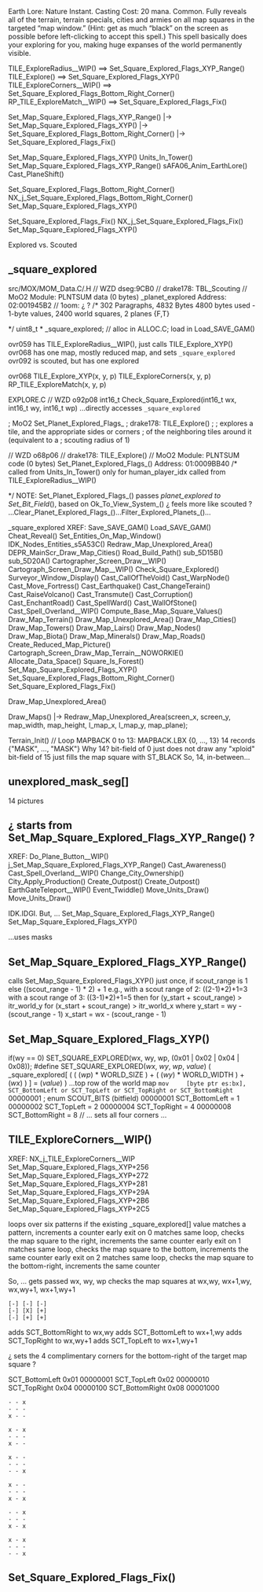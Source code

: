 
Earth Lore:
Nature Instant. Casting Cost: 20 mana. Common.
Fully reveals all of the terrain, terrain specials, cities and armies
on all map squares in the targeted “map window.” (Hint: get as much
“black” on the screen as possible before left-clicking to accept this
spell.) This spell basically does your exploring for you, making huge
expanses of the world permanently visible.



TILE_ExploreRadius__WIP()   ==>  Set_Square_Explored_Flags_XYP_Range()
TILE_Explore()              ==>  Set_Square_Explored_Flags_XYP()
TILE_ExploreCorners__WIP()  ==>  Set_Square_Explored_Flags_Bottom_Right_Corner()
RP_TILE_ExploreMatch__WIP()  ==>  Set_Square_Explored_Flags_Fix()



Set_Map_Square_Explored_Flags_XYP_Range()
    |-> Set_Map_Square_Explored_Flags_XYP()
        |-> Set_Square_Explored_Flags_Bottom_Right_Corner()
        |-> Set_Square_Explored_Flags_Fix()

Set_Map_Square_Explored_Flags_XYP()
    Units_In_Tower()
    Set_Map_Square_Explored_Flags_XYP_Range()
    sAFA06_Anim_EarthLore()
    Cast_PlaneShift()

Set_Square_Explored_Flags_Bottom_Right_Corner()
    NX_j_Set_Square_Explored_Flags_Bottom_Right_Corner()
    Set_Map_Square_Explored_Flags_XYP()

Set_Square_Explored_Flags_Fix()
    NX_j_Set_Square_Explored_Flags_Fix()
    Set_Map_Square_Explored_Flags_XYP()




Explored vs. Scouted

## _square_explored
src/MOX/MOM_Data.C/.H
// WZD dseg:9CB0
// drake178: TBL_Scouting
// MoO2  Module: PLNTSUM  data (0 bytes) _planet_explored  Address: 02:001945B2
// 1oom: ¿ ?
/*
    302 Paragraphs, 4832 Bytes
    4800 bytes used - 1-byte values, 2400 world squares, 2 planes
    {F,T}

*/
uint8_t * _square_explored;                     // alloc in ALLOC.C; load in Load_SAVE_GAM()


ovr059 has TILE_ExploreRadius__WIP(), just calls TILE_Explore_XYP()
ovr068 has one map, mostly reduced map, and sets `_square_explored`
ovr092 is scouted, but has one explored


ovr068
TILE_Explore_XYP(x, y, p)
TILE_ExploreCorners(x, y, p)
RP_TILE_ExploreMatch(x, y, p)

EXPLORE.C
// WZD o92p08
int16_t Check_Square_Explored(int16_t wx, int16_t wy, int16_t wp)
...directly accesses `_square_explored`



; MoO2  Set_Planet_Explored_Flags_
; drake178: TILE_Explore()
;
; explores a tile, and the appropriate sides or corners
; of the neighboring tiles around it (equivalent to a
; scouting radius of 1)


// WZD o68p06
// drake178: TILE_Explore()
// MoO2  Module: PLNTSUM  code (0 bytes) Set_Planet_Explored_Flags_()  Address: 01:0009BB40
/*
    called from Units_In_Tower()
        only for human_player_idx
    called from TILE_ExploreRadius__WIP()

*/
NOTE: Set_Planet_Explored_Flags_() passes _planet_explored to Set_Bit_Field_(), based on Ok_To_View_System_()  ¿ feels more like scouted ?
...Clear_Planet_Explored_Flags_()...Filter_Explored_Planets_()...


_square_explored
XREF:
    Save_SAVE_GAM()
    Load_SAVE_GAM()
    Cheat_Reveal()
    Set_Entities_On_Map_Window()
    IDK_Nodes_Entities_s5A53C()
    Redraw_Map_Unexplored_Area()
    DEPR_MainScr_Draw_Map_Cities()
    Road_Build_Path()
    sub_5D15B()
    sub_5D20A()
    Cartographer_Screen_Draw__WIP()
    Cartograph_Screen_Draw_Map__WIP()
    Check_Square_Explored()
    Surveyor_Window_Display()
    Cast_CallOfTheVoid()
    Cast_WarpNode()
    Cast_Move_Fortress()
    Cast_Earthquake()
    Cast_ChangeTerain()
    Cast_RaiseVolcano()
    Cast_Transmute()
    Cast_Corruption()
    Cast_EnchantRoad()
    Cast_SpellWard()
    Cast_WallOfStone()
    Cast_Spell_Overland__WIP()
    Compute_Base_Map_Square_Values()
    Draw_Map_Terrain()
    Draw_Map_Unexplored_Area()
    Draw_Map_Cities()
    Draw_Map_Towers()
    Draw_Map_Lairs()
    Draw_Map_Nodes()
    Draw_Map_Biota()
    Draw_Map_Minerals()
    Draw_Map_Roads()
    Create_Reduced_Map_Picture()
    Cartograph_Screen_Draw_Map_Terrain__NOWORKIE()
    Allocate_Data_Space()
    Square_Is_Forest()
    Set_Map_Square_Explored_Flags_XYP()
    Set_Square_Explored_Flags_Bottom_Right_Corner()
    Set_Square_Explored_Flags_Fix()



Draw_Map_Unexplored_Area()

Draw_Maps()
    |-> Redraw_Map_Unexplored_Area(screen_x, screen_y, map_width, map_height, l_map_x, l_map_y, map_plane);



Terrain_Init()
// Loop MAPBACK 0 to 13:
MAPBACK.LBX
{0, ..., 13}
14 records
{"MASK", ..., "MASK"}
Why 14?
bit-field of 0 just does not draw any "xploid"
bit-field of 15 just fills the map square with ST_BLACK
So, 14, in-between...


## unexplored_mask_seg[]
14 pictures




## ¿ starts from Set_Map_Square_Explored_Flags_XYP_Range() ?
XREF:
    Do_Plane_Button__WIP()
    j_Set_Map_Square_Explored_Flags_XYP_Range()
        Cast_Awareness()
        Cast_Spell_Overland__WIP()
        Change_City_Ownership()
        City_Apply_Production()
        Create_Outpost()
        Create_Outpost()
        EarthGateTeleport__WIP()
        Event_Twiddle()
        Move_Units_Draw()
        Move_Units_Draw()

IDK.IDGI.
But, ...
Set_Map_Square_Explored_Flags_XYP_Range()
Set_Map_Square_Explored_Flags_XYP()




...uses masks

## Set_Map_Square_Explored_Flags_XYP_Range()
calls Set_Map_Square_Explored_Flags_XYP()
just once, if scout_range is 1
else
((scout_range - 1) * 2) + 1
e.g.,
    with a scout range of 2: ((2-1)*2)+1=3
    with a scout range of 3: ((3-1)*2)+1=5
then
    for (y_start + scout_range) > itr_world_y
    for (x_start + scout_range) > itr_world_x
where
    y_start = wy - (scout_range - 1)
    x_start = wx - (scout_range - 1)

## Set_Map_Square_Explored_Flags_XYP()

if(wy == 0)
    SET_SQUARE_EXPLORED(wx, wy, wp, (0x01 | 0x02 | 0x04 | 0x08));
#define SET_SQUARE_EXPLORED(_wx_, _wy_, _wp_, _value_)  ( _square_explored[ ( ( (_wp_) * WORLD_SIZE ) + ( (_wy_) * WORLD_WIDTH ) + (_wx_) ) ] = (_value_)  )
...top row of the world map
`mov     [byte ptr es:bx], SCT_BottomLeft or SCT_TopLeft or SCT_TopRight or SCT_BottomRight`
00000001 ; enum SCOUT_BITS (bitfield)
00000001 SCT_BottomLeft  = 1
00000002 SCT_TopLeft  = 2
00000004 SCT_TopRight  = 4
00000008 SCT_BottomRight  = 8
// ... sets all four corners ...


## TILE_ExploreCorners__WIP()

XREF:
    NX_j_TILE_ExploreCorners__WIP
    Set_Map_Square_Explored_Flags_XYP+256
    Set_Map_Square_Explored_Flags_XYP+272
    Set_Map_Square_Explored_Flags_XYP+281
    Set_Map_Square_Explored_Flags_XYP+29A
    Set_Map_Square_Explored_Flags_XYP+2B6
    Set_Map_Square_Explored_Flags_XYP+2C5

loops over six patterns
if the existing _square_explored[] value matches a pattern, increments a counter
early exit on 0 matches
same loop, checks the map square to the right, increments the same counter
early exit on 1 matches
same loop, checks the map square to the bottom, increments the same counter
early exit on 2 matches
same loop, checks the map square to the bottom-right, increments the same counter


So, ...
gets passed wx, wy, wp
checks the map squares at wx,wy, wx+1,wy, wx,wy+1, wx+1,wy+1
```
[-] [-] [-]
[-] [X] [+]
[-] [+] [+]
```
adds SCT_BottomRight to wx,wy
adds SCT_BottomLeft to wx+1,wy
adds SCT_TopRight to wx,wy+1
adds SCT_TopLeft to wx+1,wy+1

¿ sets the 4 complimentary corners for the bottom-right of the target map square ?




SCT_BottomLeft   0x01  00000001
SCT_TopLeft      0x02  00000010
SCT_TopRight     0x04  00000100
SCT_BottomRight  0x08  00001000

```
- - x
- - -
x - -

x - x
- - -
x - -

x - -
- - -
- - x

x - -
- - -
x - x

- - x
- - -
x - x

x - x
- - -
- - x
```


## Set_Square_Explored_Flags_Fix()
